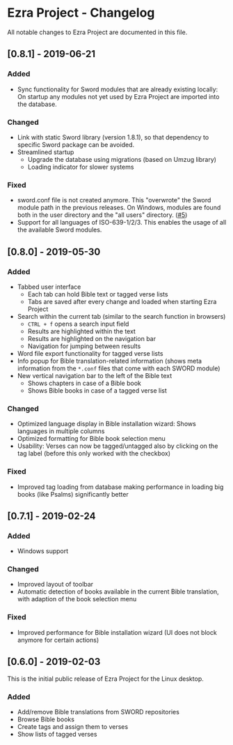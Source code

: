 # Ezra Project - Changelog
All notable changes to Ezra Project are documented in this file.

<!--
## [Unreleased]
-->

## [0.8.1] - 2019-06-21
### Added
* Sync functionality for Sword modules that are already existing locally: On startup any modules not yet used by Ezra Project are imported into the database.

### Changed
* Link with static Sword library (version 1.8.1), so that dependency to specific Sword package can be avoided.
* Streamlined startup
  * Upgrade the database using migrations (based on Umzug library)
  * Loading indicator for slower systems

### Fixed
* sword.conf file is not created anymore. This "overwrote" the Sword module path in the previous releases. On Windows, modules are found both in the user directory and the "all users" directory. ([#5][i5])
* Support for all languages of ISO-639-1/2/3. This enables the usage of all the available Sword modules.

[i5]: https://github.com/tobias-klein/ezra-project/issues/5


## [0.8.0] - 2019-05-30
### Added
* Tabbed user interface
  * Each tab can hold Bible text or tagged verse lists
  * Tabs are saved after every change and loaded when starting Ezra Project
* Search within the current tab (similar to the search function in browsers)
  * `CTRL + f` opens a search input field
  * Results are highlighted within the text
  * Results are highlighted on the navigation bar
  * Navigation for jumping between results
* Word file export functionality for tagged verse lists
* Info popup for Bible translation-related information (shows meta information from the `*.conf` files that come with each SWORD module)
* New vertical navigation bar to the left of the Bible text
  * Shows chapters in case of a Bible book
  * Shows Bible books in case of a tagged verse list

### Changed
* Optimized language display in Bible installation wizard: Shows languages in multiple columns
* Optimized formatting for Bible book selection menu
* Usability: Verses can now be tagged/untagged also by clicking on the tag label (before this only worked with the checkbox)

### Fixed
* Improved tag loading from database making performance in loading big books (like Psalms) significantly better


## [0.7.1] - 2019-02-24
### Added
* Windows support

### Changed
* Improved layout of toolbar
* Automatic detection of books available in the current Bible translation, with adaption of the book selection menu

### Fixed
* Improved performance for Bible installation wizard (UI does not block anymore for certain actions)

## [0.6.0] - 2019-02-03
This is the initial public release of Ezra Project for the Linux desktop.
### Added
* Add/remove Bible translations from SWORD repositories
* Browse Bible books
* Create tags and assign them to verses
* Show lists of tagged verses
